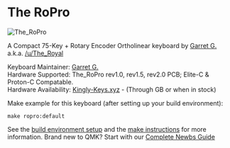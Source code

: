 The RoPro
===

![The_RoPro](https://i.imgur.com/hfOzBPI.jpg)

A Compact 75-Key + Rotary Encoder Ortholinear keyboard by [Garret G.](https://github.com/TheRoyalSweatshirt) a.k.a. [/u/The_Royal](https://www.reddit.com/user/The_Royal)  

Keyboard Maintainer: [Garret G.](https://github.com/TheRoyalSweatshirt)  
Hardware Supported: The_RoPro rev1.0, rev1.5, rev2.0 PCB; Elite-C & Proton-C Compatable.  
Hardware Availability: [Kingly-Keys.xyz](https://kingly-keys.xyz/) - (Through GB or when in stock)

Make example for this keyboard (after setting up your build environment):

    make ropro:default

See the [build environment setup](https://docs.qmk.fm/#/getting_started_build_tools) and the [make instructions](https://docs.qmk.fm/#/getting_started_make_guide) for more information.  Brand new to QMK? Start with our [Complete Newbs Guide](https://docs.qmk.fm/#/newbs)
